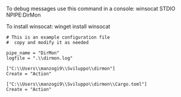 
To debug messages use this command in a console:
winsocat STDIO NPIPE:DirMon

To install winsocat: winget install winsocat

```
# This is an example configuration file
#  copy and modify it as needed

pipe_name = "DirMon"
logfile = ".\\dirmon.log"

["C:\\Users\\manzogi9\\Sviluppo\\dirmon"]
Create = "Action"

["C:\\Users\\manzogi9\\Sviluppo\\dirmon\\Cargo.toml"]
Create = "Action"
```

